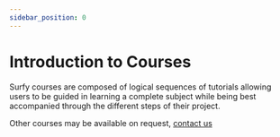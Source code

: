 ```yaml
---
sidebar_position: 0
---
```


# Introduction to Courses

Surfy courses are composed of logical sequences of tutorials allowing users to be guided in learning a complete subject while being best accompanied through the different steps of their project.

Other courses may be available on request, [contact us](https://www.surfy.pro/contact)
